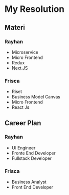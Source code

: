 # My Resolution

## Materi

### Rayhan

- Microservice
- Micro Frontend
- Redux
- Next.JS

### Frisca

- Riset
- Business Model Canvas
- Micro Frontend
- React Js
## Career Plan

### Rayhan

- UI Engineer
- Fronte End Developer
- Fullstack Developer
### Frisca

- Business Analyst
- Front End Developer
